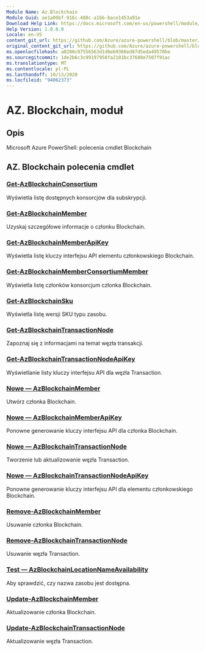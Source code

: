 ```yaml
---
Module Name: Az.Blockchain
Module Guid: ae1a09bf-916c-480c-a1bb-bace1453a91e
Download Help Link: https://docs.microsoft.com/en-us/powershell/module/az.blockchain
Help Version: 1.0.0.0
Locale: en-US
content_git_url: https://github.com/Azure/azure-powershell/blob/master/src/Blockchain/help/Az.Blockchain.md
original_content_git_url: https://github.com/Azure/azure-powershell/blob/master/src/Blockchain/help/Az.Blockchain.md
ms.openlocfilehash: a0280c07556563d1d6eb9366ed87d5eda49570be
ms.sourcegitcommit: 1de2b6c3c99197958fa2101bc37680e7507f91ac
ms.translationtype: MT
ms.contentlocale: pl-PL
ms.lasthandoff: 10/13/2020
ms.locfileid: "94062373"
---
```

# AZ. Blockchain, moduł
## Opis
Microsoft Azure PowerShell: polecenia cmdlet Blockchain

## AZ. Blockchain polecenia cmdlet
### [Get-AzBlockchainConsortium](Get-AzBlockchainConsortium.md)
Wyświetla listę dostępnych konsorcjów dla subskrypcji.

### [Get-AzBlockchainMember](Get-AzBlockchainMember.md)
Uzyskaj szczegółowe informacje o członku Blockchain.

### [Get-AzBlockchainMemberApiKey](Get-AzBlockchainMemberApiKey.md)
Wyświetla listę kluczy interfejsu API elementu członkowskiego Blockchain.

### [Get-AzBlockchainMemberConsortiumMember](Get-AzBlockchainMemberConsortiumMember.md)
Wyświetla listę członków konsorcjum członka Blockchain.

### [Get-AzBlockchainSku](Get-AzBlockchainSku.md)
Wyświetla listę wersji SKU typu zasobu.

### [Get-AzBlockchainTransactionNode](Get-AzBlockchainTransactionNode.md)
Zapoznaj się z informacjami na temat węzła transakcji.

### [Get-AzBlockchainTransactionNodeApiKey](Get-AzBlockchainTransactionNodeApiKey.md)
Wyświetlanie listy kluczy interfejsu API dla węzła Transaction.

### [Nowe — AzBlockchainMember](New-AzBlockchainMember.md)
Utwórz członka Blockchain.

### [Nowe — AzBlockchainMemberApiKey](New-AzBlockchainMemberApiKey.md)
Ponowne generowanie kluczy interfejsu API dla członka Blockchain.

### [Nowe — AzBlockchainTransactionNode](New-AzBlockchainTransactionNode.md)
Tworzenie lub aktualizowanie węzła Transaction.

### [Nowe — AzBlockchainTransactionNodeApiKey](New-AzBlockchainTransactionNodeApiKey.md)
Ponowne generowanie kluczy interfejsu API dla elementu członkowskiego Blockchain.

### [Remove-AzBlockchainMember](Remove-AzBlockchainMember.md)
Usuwanie członka Blockchain.

### [Remove-AzBlockchainTransactionNode](Remove-AzBlockchainTransactionNode.md)
Usuwanie węzła Transaction.

### [Test — AzBlockchainLocationNameAvailability](Test-AzBlockchainLocationNameAvailability.md)
Aby sprawdzić, czy nazwa zasobu jest dostępna.

### [Update-AzBlockchainMember](Update-AzBlockchainMember.md)
Aktualizowanie członka Blockchain.

### [Update-AzBlockchainTransactionNode](Update-AzBlockchainTransactionNode.md)
Aktualizowanie węzła Transaction.

